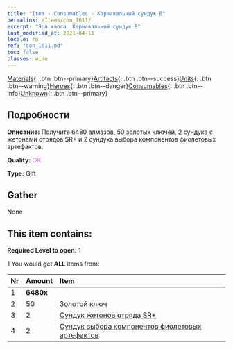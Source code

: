 ```yaml
---
title: "Item - Consumables - Карнавальный сундук B"
permalink: /Items/con_1611/
excerpt: "Эра хаоса  Карнавальный сундук B"
last_modified_at: 2021-04-11
locale: ru
ref: "con_1611.md"
toc: false
classes: wide
---
```

 [Materials](/ru/Items/){: .btn .btn--primary}[Artifacts](/ru/Items/Artifacts/){: .btn .btn--success}[Units](/ru/Items/Units/){: .btn .btn--warning}[Heroes](/ru/Items/Heroes/){: .btn .btn--danger}[Consumables](/ru/Items/Consumables/){: .btn .btn--info}[Unknown](/ru/Items/Unknown/){: .btn .btn--primary}

## Подробности
 **Описание:** Получите 6480 алмазов, 50 золотых ключей, 2 сундука с жетонами отрядов SR+ и 2 сундука выбора компонентов фиолетовых артефактов.

 **Quality:** <span style="color: #DA70D6">OK</span>

 **Type:** Gift

## Gather

  None

## This item contains:

 **Required Level to open:** 1

 1 You would get **ALL** items  from:

  | Nr | Amount |     Item    |
  |:---|:-------|:------------|
  | 1 |  **6480x** | <i class="fas fa-gem"/> |  | 
  | 2 | 50 | [Золотой ключ](/ru/Items/con_783/) | 
  | 3 | 2 | [Сундук жетонов отряда SR+](/ru/Items/con_1598/) | 
  | 4 | 2 | [Сундук выбора компонентов фиолетовых артефактов](/ru/Items/con_1612/) | 
